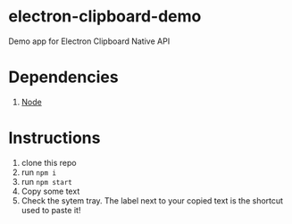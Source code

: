 # electron-clipboard-demo
Demo app for Electron Clipboard Native API
# Dependencies
1. [Node]
# Instructions
1. clone this repo
2. run `npm i`
3. run `npm start`
4. Copy some text
5. Check the sytem tray. The label next to your copied text is the shortcut used to paste it!

[Node]:https://nodejs.org/en/
